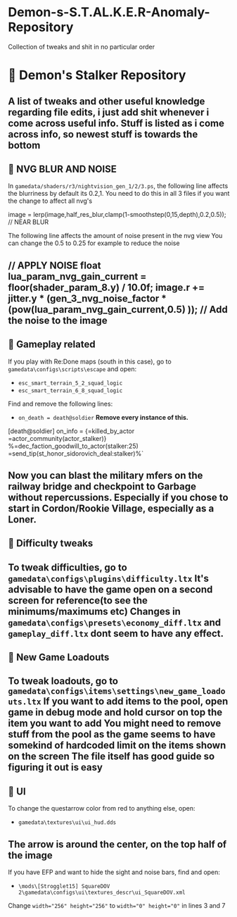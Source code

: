 # Demon-s-S.T.AL.K.E.R-Anomaly-Repository
Collection of tweaks and shit in no particular order

# 📂 Demon's Stalker Repository

A list of tweaks and other useful knowledge regarding file edits, i just add shit whenever i come across useful info.
Stuff is listed as i come across info, so newest stuff is towards the bottom
------------------------------------------------------------------------------------------------------------------------------

## 📂 NVG BLUR AND NOISE
In `gamedata/shaders/r3/nightvision_gen_1/2/3.ps`, the following line affects the blurriness
by default its 0.2,1. You need to do this in all 3 files if you want the change to affect all nvg's

image = lerp(image,half_res_blur,clamp(1-smoothstep(0,15,depth),0.2,0.5)); // NEAR BLUR

The following line affects the amount of noise present in the nvg view
You can change the 0.5 to 0.25 for example to reduce the noise

// APPLY NOISE
            float lua_param_nvg_gain_current = floor(shader_param_8.y) / 10.0f;
            image.r += jitter.y * (gen_3_nvg_noise_factor * (pow(lua_param_nvg_gain_current,0.5) )); // Add the noise to the image
------------------------------------------------------------------------------------------------------------------------------

## 📂 Gameplay related
If you play with Re:Done maps (south in this case), go to `gamedata\configs\scripts\escape` and open:

- `esc_smart_terrain_5_2_squad_logic`
- `esc_smart_terrain_6_8_squad_logic`

Find and remove the following lines:
 
- `on_death = death@soldier`  **Remove every instance of this.**

[death@soldier] 
on_info = {=killed_by_actor =actor_community(actor_stalker)} %=dec_faction_goodwill_to_actor(stalker:25) =send_tip(st_honor_sidorovich_deal:stalker)%`

Now you can blast the military mfers on the railway bridge and checkpoint to Garbage without repercussions.
Especially if you chose to start in Cordon/Rookie Village, especially as a Loner.
------------------------------------------------------------------------------------------------------------------------------

## 📂 Difficulty tweaks

To tweak difficulties, go to `gamedata\configs\plugins\difficulty.ltx`
It's advisable to have the game open on a second screen for reference(to see the minimums/maximums etc)
Changes in `gamedata\configs\presets\economy_diff.ltx` and `gameplay_diff.ltx` dont seem to have any effect.
------------------------------------------------------------------------------------------------------------------------------

## 📂 New Game Loadouts

To tweak loadouts, go to `gamedata\configs\items\settings\new_game_loadouts.ltx`
If you want to add items to the pool, open game in debug mode and hold cursor on top the item you want to add
You might need to remove stuff from the pool as the game seems to have somekind of hardcoded limit on the items shown on the screen
The file itself has good guide so figuring it out is easy
------------------------------------------------------------------------------------------------------------------------------
                                                                
## 📂 UI 

To change the questarrow color from red to anything else, open:

- `gamedata\textures\ui\ui_hud.dds`

The arrow is around the center, on the top half of the image
---------------------------------------------------------------
If you have EFP and want to hide the sight and noise bars, find and open:

- `\mods\[Strogglet15] SquareDOV 2\gamedata\configs\ui\textures_descr\ui_SquareDOV.xml`

Change `width="256" height="256"` to `width="0" height="0"` in  lines 3 and 7
